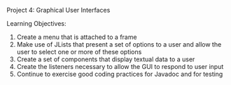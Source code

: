Project 4: Graphical User Interfaces

Learning Objectives:

1. Create a menu that is attached to a frame
2. Make use of JLists that present a set of options to a user and allow the user to select one or more of these options
3. Create a set of components that display textual data to a user
4. Create the listeners necessary to allow the GUI to respond to user input
5. Continue to exercise good coding practices for Javadoc and for testing
